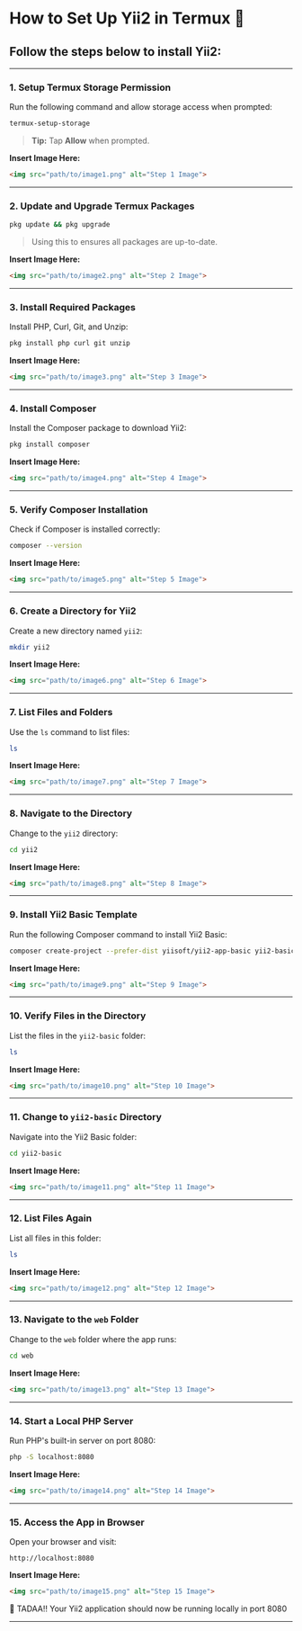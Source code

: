 <!DOCTYPE html>
<html>
<head>
</head>
<body>

# How to Set Up Yii2 in Termux 📱

## Follow the steps below to install Yii2:

---

### **1. Setup Termux Storage Permission**
Run the following command and allow storage access when prompted:
```bash
termux-setup-storage
```
> **Tip:** Tap **Allow** when prompted.

**Insert Image Here:**
```html
<img src="path/to/image1.png" alt="Step 1 Image">
```

---

### **2. Update and Upgrade Termux Packages**
```bash
pkg update && pkg upgrade
```
> Using this to ensures all packages are up-to-date.

**Insert Image Here:**
```html
<img src="path/to/image2.png" alt="Step 2 Image">
```

---

### **3. Install Required Packages**
Install PHP, Curl, Git, and Unzip:
```bash
pkg install php curl git unzip
```

**Insert Image Here:**
```html
<img src="path/to/image3.png" alt="Step 3 Image">
```

---

### **4. Install Composer**
Install the Composer package to download Yii2:
```bash
pkg install composer
```

**Insert Image Here:**
```html
<img src="path/to/image4.png" alt="Step 4 Image">
```

---

### **5. Verify Composer Installation**
Check if Composer is installed correctly:
```bash
composer --version
```

**Insert Image Here:**
```html
<img src="path/to/image5.png" alt="Step 5 Image">
```

---

### **6. Create a Directory for Yii2**
Create a new directory named `yii2`:
```bash
mkdir yii2
```

**Insert Image Here:**
```html
<img src="path/to/image6.png" alt="Step 6 Image">
```

---

### **7. List Files and Folders**
Use the `ls` command to list files:
```bash
ls
```

**Insert Image Here:**
```html
<img src="path/to/image7.png" alt="Step 7 Image">
```

---

### **8. Navigate to the Directory**
Change to the `yii2` directory:
```bash
cd yii2
```

**Insert Image Here:**
```html
<img src="path/to/image8.png" alt="Step 8 Image">
```

---

### **9. Install Yii2 Basic Template**
Run the following Composer command to install Yii2 Basic:
```bash
composer create-project --prefer-dist yiisoft/yii2-app-basic yii2-basic
```

**Insert Image Here:**
```html
<img src="path/to/image9.png" alt="Step 9 Image">
```

---

### **10. Verify Files in the Directory**
List the files in the `yii2-basic` folder:
```bash
ls
```

**Insert Image Here:**
```html
<img src="path/to/image10.png" alt="Step 10 Image">
```

---

### **11. Change to `yii2-basic` Directory**
Navigate into the Yii2 Basic folder:
```bash
cd yii2-basic
```

**Insert Image Here:**
```html
<img src="path/to/image11.png" alt="Step 11 Image">
```

---

### **12. List Files Again**
List all files in this folder:
```bash
ls
```

**Insert Image Here:**
```html
<img src="path/to/image12.png" alt="Step 12 Image">
```

---

### **13. Navigate to the `web` Folder**
Change to the `web` folder where the app runs:
```bash
cd web
```

**Insert Image Here:**
```html
<img src="path/to/image13.png" alt="Step 13 Image">
```

---

### **14. Start a Local PHP Server**
Run PHP's built-in server on port 8080:
```bash
php -S localhost:8080
```

**Insert Image Here:**
```html
<img src="path/to/image14.png" alt="Step 14 Image">
```

---

### **15. Access the App in Browser**
Open your browser and visit:
```
http://localhost:8080
```

**Insert Image Here:**
```html
<img src="path/to/image15.png" alt="Step 15 Image">
```

<div class="highlight">
    🎉 TADAA!! Your Yii2 application should now be running locally in port 8080
</div>

---

</body>
</html>
